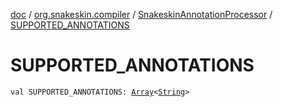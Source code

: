[doc](../../index.md) / [org.snakeskin.compiler](../index.md) / [SnakeskinAnnotationProcessor](index.md) / [SUPPORTED_ANNOTATIONS](./-s-u-p-p-o-r-t-e-d_-a-n-n-o-t-a-t-i-o-n-s.md)

# SUPPORTED_ANNOTATIONS

`val SUPPORTED_ANNOTATIONS: `[`Array`](https://kotlinlang.org/api/latest/jvm/stdlib/kotlin/-array/index.html)`<`[`String`](https://kotlinlang.org/api/latest/jvm/stdlib/kotlin/-string/index.html)`>`